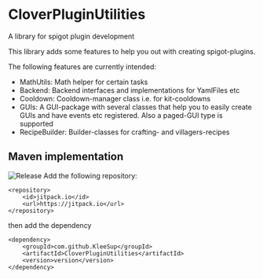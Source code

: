 # CloverPluginUtilities
A library for spigot plugin development

This library adds some features to help you out with creating spigot-plugins.

The following features are currently intended:
- MathUtils: Math helper for certain tasks
- Backend: Backend interfaces and implementations for YamlFiles etc
- Cooldown: Cooldown-manager class i.e. for kit-cooldowns
- GUIs: A GUI-package with several classes that help you to easily create GUIs and have events etc registered. Also a paged-GUI type is supported
- RecipeBuilder: Builder-classes for crafting- and villagers-recipes

## Maven implementation

![Release](https://jitpack.io/v/KleeSup/CloverPluginUtilities.svg)
Add the following repository:
```
<repository>
    <id>jitpack.io</id>
    <url>https://jitpack.io</url>
</repository>
```
then add the dependency
```
<dependency>
    <groupId>com.github.KleeSup</groupId>
    <artifactId>CloverPluginUtilities</artifactId>
    <version>version</version>
</dependency>
```
